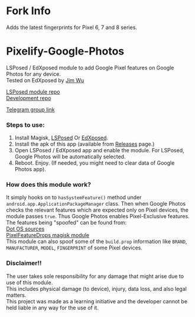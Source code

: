 # Fork Info
Adds the latest fingerprints for Pixel 6, 7 and 8 series.

# Pixelify-Google-Photos
LSPosed / EdXposed module to add Google Pixel features on Google Photos for any device.  
Tested on EdXposed by [Jim Wu](https://github.com/MlgmXyysd)  

[LSPosed module repo](https://github.com/Xposed-Modules-Repo/balti.xposed.pixelifygooglephotos.git)  
[Development repo](https://github.com/BaltiApps/Pixelify-Google-Photos.git)  

[Telegram group link](https://t.me/pixelifyGooglePhotos)  

### Steps to use:
1. Install Magisk, [LSPosed](https://github.com/LSPosed/LSPosed) Or [EdXposed](https://github.com/ElderDrivers/EdXposed).  
2. Install the apk of this app (available from [Releases](https://github.com/BaltiApps/Pixelify-Google-Photos/releases) page.)  
3. Open LSPosed / EdXposed app and enable the module. For LSPosed, Google Photos will be automatically selected.  
4. Reboot. Enjoy. (If needed, you might need to clear data of Google Photos app).  

### How does this module work?
It simply hooks on to `hasSystemFeature()` method under `android.app.ApplicationPackageManager` class. 
Then when Google Photos checks the relevant features which are expected only on Pixel devices, the module passes `true`. 
Thus Google Photos enables Pixel-Exclusive features.  
The features being "spoofed" can be found from:  
[Dot OS sources](https://github.com/DotOS/android_vendor_dot/blob/55f1c26bb6dbb1175d96cf538ae113618caf7d06/prebuilt/common/etc/pixel_2016_exclusive.xml)  
[PixelFeatureDrops magisk module](https://github.com/ayush5harma/PixelFeatureDrops/tree/master/system/etc/sysconfig)  
This module can also spoof some of the `build.prop` information like `BRAND`, `MANUFACTURER`, `MODEL`, `FINGERPRINT` of some Pixel devices.  

### Disclaimer!!
The user takes sole responsibility for any damage that might arise due to use of this module.  
This includes physical damage (to device), injury, data loss, and also legal matters.  
This project was made as a learning initiative and the developer cannot be held liable in any way for the use of it.
